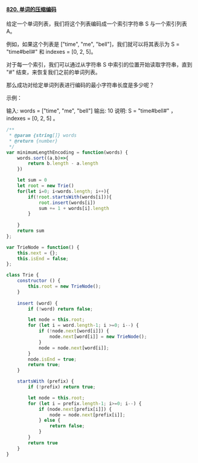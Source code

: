 #### [820. 单词的压缩编码](https://leetcode-cn.com/problems/short-encoding-of-words/)

给定一个单词列表，我们将这个列表编码成一个索引字符串 S 与一个索引列表 A。

例如，如果这个列表是 ["time", "me", "bell"]，我们就可以将其表示为 S = "time#bell#" 和 indexes = [0, 2, 5]。

对于每一个索引，我们可以通过从字符串 S 中索引的位置开始读取字符串，直到 "#" 结束，来恢复我们之前的单词列表。

那么成功对给定单词列表进行编码的最小字符串长度是多少呢？

 

示例：

输入: words = ["time", "me", "bell"]
输出: 10
说明: S = "time#bell#" ， indexes = [0, 2, 5] 。

```javascript
/**
 * @param {string[]} words
 * @return {number}
 */
var minimumLengthEncoding = function(words) {
    words.sort((a,b)=>{
        return b.length - a.length
    })

    let sum = 0
    let root = new Trie()
    for(let i=0; i<words.length; i++){
        if(!root.startsWith(words[i])){
            root.insert(words[i])
            sum += 1 + words[i].length
        }
        
    }
    return sum
};

var TrieNode = function() {
    this.next = {};
    this.isEnd = false;
};

class Trie {
    constructor () {
        this.root = new TrieNode();
    }
    
    insert (word) {
        if (!word) return false;

        let node = this.root;
        for (let i = word.length-1; i >=0; i--) {
            if (!node.next[word[i]]) {
                node.next[word[i]] = new TrieNode();
            }
            node = node.next[word[i]];
        }
        node.isEnd = true;
        return true;
    }

    startsWith (prefix) {
        if (!prefix) return true;

        let node = this.root;
        for (let i = prefix.length-1; i>=0; i--) {
            if (node.next[prefix[i]]) {
                node = node.next[prefix[i]];
            } else {
                return false;
            }
        }
        return true
    }
}

```

